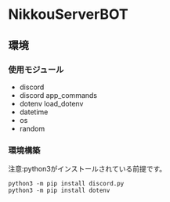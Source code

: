 # NikkouServerBOT
## 環境
### 使用モジュール
- discord
- discord app_commands
- dotenv load_dotenv
- datetime
- os
- random
### 環境構築
注意:python3がインストールされている前提です。
```
python3 -m pip install discord.py
python3 -m pip install dotenv
```